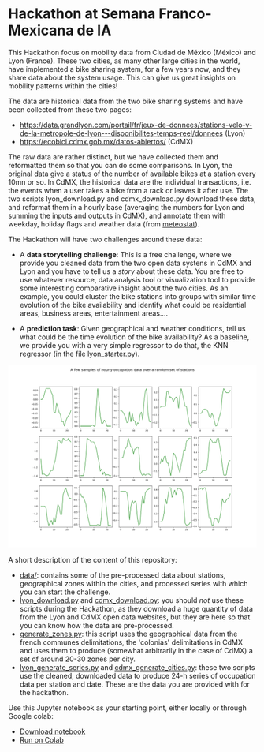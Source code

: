 # Hackathon at Semana Franco-Mexicana de IA

This Hackathon focus on mobility data from Ciudad de México (México) and Lyon (France). These two cities, as many other large cities in the world, have implemented a bike sharing system, for a few years now, and they share data about the system usage. This can give us great insights on mobility patterns within the cities!

The data are historical data from the two bike sharing systems and have been collected from these two pages:
* https://data.grandlyon.com/portail/fr/jeux-de-donnees/stations-velo-v-de-la-metropole-de-lyon---disponibilites-temps-reel/donnees (Lyon)
* https://ecobici.cdmx.gob.mx/datos-abiertos/ (CdMX)

The raw data are rather distinct, but we have collected them and reformatted them so that you can do some comparisons. In Lyon, the original data give a status of the number of available bikes at a station every 10mn or so. In CdMX, the historical data are the individual transactions, i.e. the events when a user takes a bike from a rack or leaves it after use. The two scripts lyon_download.py and cdmx_download.py download these data, and reformat them in a hourly base (averaging the numbers for Lyon and summing the inputs and outputs in CdMX), and annotate them with weekday, holiday flags and weather data (from [meteostat](https://dev.meteostat.net/python/#installation)).  

The Hackathon will have two challenges around these data:

* A **data storytelling challenge**: This is a free challenge, where we provide you cleaned data from the two open data systens in CdMX and Lyon and you have to tell us a *story* about these data. You are free to use whatever resource, data analysis tool or visualization tool to provide some interesting comparative insight about the two cities. As an example, you could cluster the bike stations into groups with similar time evolution of the bike availability and identify what could be residential areas, business areas, entertainment areas.... 

* A **prediction task**: Given geographical and weather conditions, tell us what could be the time evolution of the bike availability? As a baseline, we provide you with a very simple regressor to do that, the KNN regressor (in the file lyon_starter.py).

![image](imgs/snapshot.png)

A short description of the content of this repository:

* [data/](https://github.com/jbhayet/semanaia-hackathon/tree/main/data): contains some of the pre-processed data about stations, geographical zones within the cities, and processed series with which you can start the challenge.
* [lyon_download.py](https://github.com/jbhayet/semanaia-hackathon/blob/main/lyon_download.py) and [cdmx_download.py](https://github.com/jbhayet/semanaia-hackathon/blob/main/cdmx_download.py): you should *not* use these scripts during the Hackathon, as they download a huge quantity of data from the Lyon and CdMX open data websites, but they are here so that you can know how the data are pre-processed.
* [generate_zones.py](https://github.com/jbhayet/semanaia-hackathon/blob/main/generate_zones.py): this script uses the geographical data from the french communes delimitations, the 'colonias' delimitations in CdMX and uses them to produce (somewhat arbitrarily in the case of CdMX) a set of around 20-30 zones per city.
* [lyon_generate_series.py](https://github.com/jbhayet/semanaia-hackathon/blob/main/lyon_generate_series.py) and [cdmx_generate_cities.py](https://github.com/jbhayet/semanaia-hackathon/blob/main/cmdx_generate_series.py): these two scripts use the cleaned, downloaded data to produce 24-h series of occupation data per station and date. These are the data you are provided with for the hackathon.
 
Use this Jupyter notebook as your starting point, either locally or through Google colab:

* [Download notebook](https://github.com/jbhayet/semanaia-hackathon/blob/main/IA_Hackathon_starter.ipynb)
* [Run on Colab](https://colab.research.google.com/github/jbhayet/semanaia-hackathon/blob/main/IA_Hackathon_starter.ipynb)
